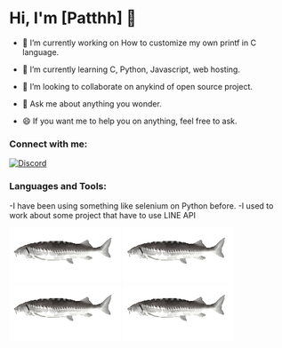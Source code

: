 # Hi, I'm [Patthh] 👋

- 🔭 I’m currently working on How to customize my own printf in C language.
  
- 🌱 I’m currently learning C, Python, Javascript, web hosting.
  
- 👯 I’m looking to collaborate on anykind of open source project.
  
- 💬 Ask me about anything you wonder.
  
- 😄 If you want me to help you on anything, feel free to ask.

### Connect with me:

[![Discord](https://img.shields.io/badge/Discord-candide-7289DA?style=for-the-badge&logo=discord&logoColor=white)](https://discord.com/users/462182540313231361)

### Languages and Tools:

-I have been using something like selenium on Python before.
-I used to work about some project that have to use LINE API

![Alt Text](https://github.com/Patthh/Patthh/blob/main/sturgeon.gif)
![Alt Text](https://github.com/Patthh/Patthh/blob/main/sturgeon.gif)
![Alt Text](https://github.com/Patthh/Patthh/blob/main/sturgeon.gif)
![Alt Text](https://github.com/Patthh/Patthh/blob/main/sturgeon.gif)

